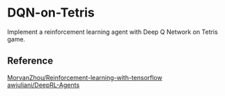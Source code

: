 # DQN-on-Tetris
Implement a reinforcement learning agent with Deep Q Network on Tetris game.

## Reference
[MorvanZhou/Reinforcement-learning-with-tensorflow](https://github.com/MorvanZhou/Reinforcement-learning-with-tensorflow/tree/master/contents/5.1_Double_DQN)  
[awjuliani/DeepRL-Agents](https://github.com/awjuliani/DeepRL-Agents)
